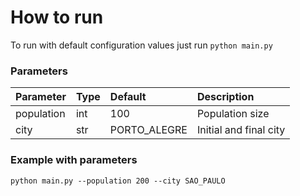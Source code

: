 # How to run

To run with default configuration values just run `python main.py`

### Parameters
| Parameter  | Type | Default          | Description               |
|:-----------|:-----|:-----------------|:--------------------------|
| population | int  | 100              | Population size           |
| city       | str  | PORTO_ALEGRE     | Initial and final city    |

### Example with parameters

`python main.py --population 200 --city SAO_PAULO`
